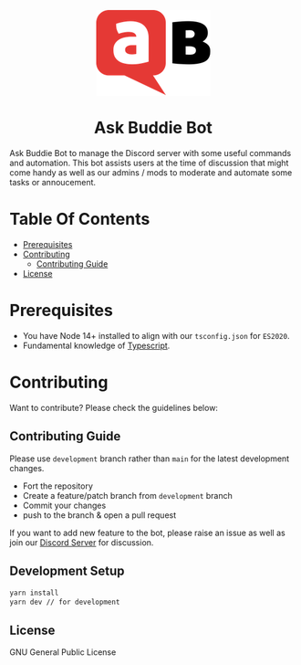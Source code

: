 <p align="center">
    <a href="https://www.askbuddie.com">
        <img src="https://raw.githubusercontent.com/askbuddie/readme/master/ask-buddie-icon-200x150.png" align="center" alt="askbuddie-icon"/>
    </a>
</p>
<h1 align="center" style="border: 0;"> Ask Buddie Bot </h1>

Ask Buddie Bot to manage the Discord server with some useful commands and automation. This bot assists users at the time of discussion that might come handy as well as our admins / mods to moderate and automate some tasks or annoucement.


# Table Of Contents
 - [Prerequisites](#prerequisites)
 - [Contributing](#Contributing)
    - [Contributing Guide](#Contributing-Guide)
 - [License](#license)


# Prerequisites

- You have Node 14+ installed to align with our `tsconfig.json` for `ES2020`.
- Fundamental knowledge of [Typescript](https://www.typescriptlang.org/docs/).
 
# Contributing

Want to contribute? Please check the guidelines below:

## Contributing Guide

Please use `development` branch rather than `main` for the latest development changes.

- Fort the repository
- Create a feature/patch branch from `development` branch
- Commit your changes
- push to the branch & open a pull request

If you want to add new feature to the bot, please raise an issue as well as join our [Discord Server](https://dsc.gg/askbuddie) for discussion.

## Development Setup

```
yarn install
yarn dev // for development
```
 
## License

GNU General Public License

